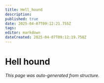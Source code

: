 ```yaml
---
title: Hell_hound
description: 
published: true
date: 2025-04-07T09:12:21.755Z
tags: 
editor: markdown
dateCreated: 2025-04-07T09:12:19.758Z
---
```


# Hell hound

*This page was auto-generated from structure.*